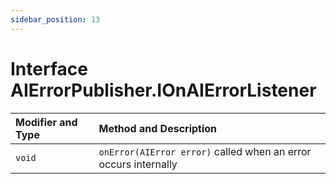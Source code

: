 ```yaml
---
sidebar_position: 13
---
```


# Interface AIErrorPublisher.IOnAIErrorListener

| Modifier and Type | Method and Description                                       |
| :---------------- | :----------------------------------------------------------- |
| `void`            | `onError(AIError error)` called when an error occurs internally |
